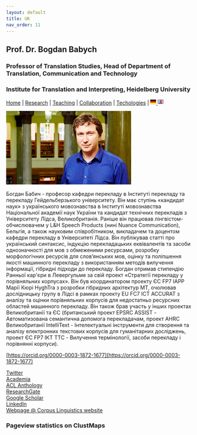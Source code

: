 ```yaml
---
layout: default
title: UK
nav_order: 11
---
```


## Prof. Dr. Bogdan Babych
### Professor of Translation Studies, Head of Department of Translation, Communication and Technology
### Institute for Translation and Interpreting, Heidelberg University

[Home](index.md) | [Research](research.md) | [Teaching](teaching.md) | [Collaboration](collaboration.md) | [Techologies](techlabs.md) | [![Image](/assets/img/flagDE2.png) ](/de/de.md) [![Image](/assets/img/flagUSUK.png) ](/index.md)

![Image](/assets/img/Bogdan_Babych.jpg)

Богдан Бабич - професор кафедри перекладу в Інституті перекладу та перекладу Гейдельберзького університету. Він має ступінь «кандидат наук» з українського мовознавства в Інституті мовознавства Національної академії наук України та кандидат технічних перекладів з Університету Лідса, Великобританія. Раніше він працював лінгвістом-обчислювачем у L&H Speech Products (нині Nuance Communication), Бельгія, а також науковим співробітником, викладачем та доцентом кафедри перекладу в Університеті Лідса. Він публікував статті про український синтаксис, індукцію перекладацьких еквівалентів та засоби однозначності для мов з обмеженими ресурсами, розробку морфологічних ресурсів для слов’янських мов, оцінку та поліпшення якості машинного перекладу з використанням методів вилучення інформації, гібридні підходи до перекладу. Богдан отримав стипендію Ранньої кар'єри в Левергульме за свій проект «Стратегії перекладу у порівняльних корпусах». Він був координатором проекту ЄС FP7 IAPP Марії Кюрі HyghTra з розробки гібридних архітектур МТ, очолював дослідницьку групу в Лідсі в рамках проекту EU FC7 ICT ACCURAT з аналізу та оцінки порівняльних корпусів для недостатньо ресурсних областей машинного перекладу. Він також брав участь у інших проектах Великобританії та ЄС (британський проект EPSRC ASSIST - Автоматизована семантична допомога перекладачам, проект AHRC Великобританії IntelliText - Інтелектуальні інструменти для створення та аналізу електронних текстових корпусів для гуманітарних досліджень, проект ЄС FP7 ІКТ TTC - Вилучення термінології, засоби перекладу і порівнянні корпуси).


[https://orcid.org/0000-0003-1872-1677](https://orcid.org/0000-0003-1872-1677)

[Twitter](https://twitter.com/b_babych)  
[Academia](https://uni-heidelberg.academia.edu/BogdanBabych)  
[ACL Anthology](https://www.aclweb.org/anthology/people/b/bogdan-babych/)  
[ResearchGate](https://www.researchgate.net/profile/Bogdan_Babych)  
[Google Scholar](https://scholar.google.co.uk/citations?user=tCCIynYAAAAJ&hl=en)  
[LinkedIn](https://www.linkedin.com/in/bogdan-babych-767a9219/)  
[Webpage @ Corpus Linguistics website](http://corpus.leeds.ac.uk/bogdan/)


### Pageview statistics on ClustMaps

<script type="text/javascript" id="clustrmaps" src="//clustrmaps.com/map_v2.js?d=Y5Mn8ovEJ_-bNgGiMjV25n6CqBSHuX9xk8NbHaTTPCw&cl=ffffff&w=a">
</script>
